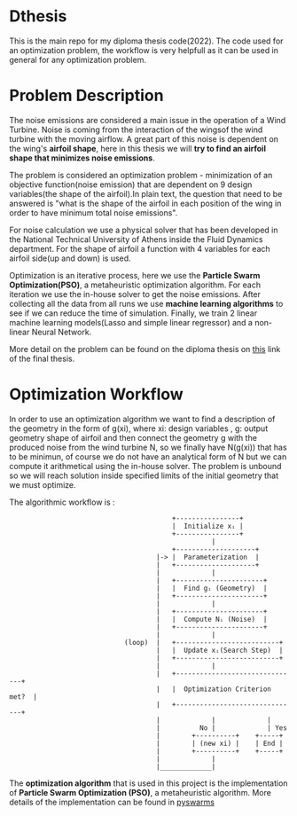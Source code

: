 # Dthesis

This is the main repo for my diploma thesis code(2022). The code used for an optimization problem, the workflow is very helpfull as it can be used in general for any optimization problem.

# Problem Description
The noise emissions are considered a main issue in the operation of a Wind Turbine. Noise is coming from the interaction of the wingsof the wind turbine with the moving airflow. A great part of this noise is dependent on the wing's **airfoil shape**, here in this thesis we will **try to find an airfoil shape that minimizes noise emissions**. 

The problem is considered an optimization problem - minimization of an objective function(noise emission) that are dependent on 9 design variables(the shape of the airfoil).In plain text, the question that need to be answered is "what is the shape of the airfoil in each position of the wing in order to have minimum total noise emissions". 

For noise calculation we use a physical solver that has been developed in the National Technical University of Athens inside the Fluid Dynamics department. For the shape of airfoil a function with 4 variables for each airfoil side(up and down) is used.

Optimization is an iterative process, here we use the **Particle Swarm Optimization(PSO)**, a metaheuristic optimization algorithm. For each iteration we use the in-house solver to get the noise emissions. After collecting all the data from all runs we use **machine learning algorithms** to see if we can reduce the time of simulation. Finally, we train 2 linear machine learning models(Lasso and simple linear regressor) and a non-linear Neural Network.  

More detail on the problem can be found on the diploma thesis on [this](https://dspace.lib.ntua.gr/xmlui/handle/123456789/56355?locale-attribute=en) link of the final thesis.

# Optimization Workflow
In order to use an optimization algorithm we want to find a description of the geometry in the form of g(xi), where xi: design variables , g: output geometry shape of airfoil and then connect the geometry g with the produced noise from the wind turbine N, so we finally have N(g(xi)) that has to be minimun, of course we do not have an analytical form of N but we can compute it arithmetical using the in-house solver. The problem is unbound so we will reach solution inside specified limits of the initial geometry that we must optimize.

The algorithmic workflow is :
```
                                         +----------------+  
                                         |  Initialize xᵢ |  
                                         +----------------+  
                                                   |  
                                         +--------------------+  
                                     |-> |  Parameterization  |  
                                     |   +--------------------+  
                                     |             |    
                                     |   +----------------------+  
                                     |   |  Find gᵢ (Geometry)  |  
                                     |   +----------------------+  
                                     |             |  
                                     |   +----------------------+  
                                     |   |  Compute Nᵢ (Noise)  |  
                                     |   +----------------------+  
                                     |             |   
                             (loop)  |   +--------------------------+  
                                     |   |  Update xᵢ(Search Step)  |  
                                     |   +--------------------------+  
                                     |             |             
                                     |   +-------------------------------+  
                                     |   |  Optimization Criterion met?  |  
                                     |   +-------------------------------+  
                                     |             |             |  
                                     |          No |             | Yes                 
                                     |        +----------+    +-----+
                                     |        | (new xi) |    | End |       
                                     |        +----------+    +-----+
                                     |             |              
                                     |_____________|              
```
The **optimization algorithm** that is used in this project is the implementation of **Particle Swarm Optimization (PSO)**, a metaheuristic algorithm. More details of the implementation can be found in [pyswarms](https://pypi.org/project/pyswarms/)

